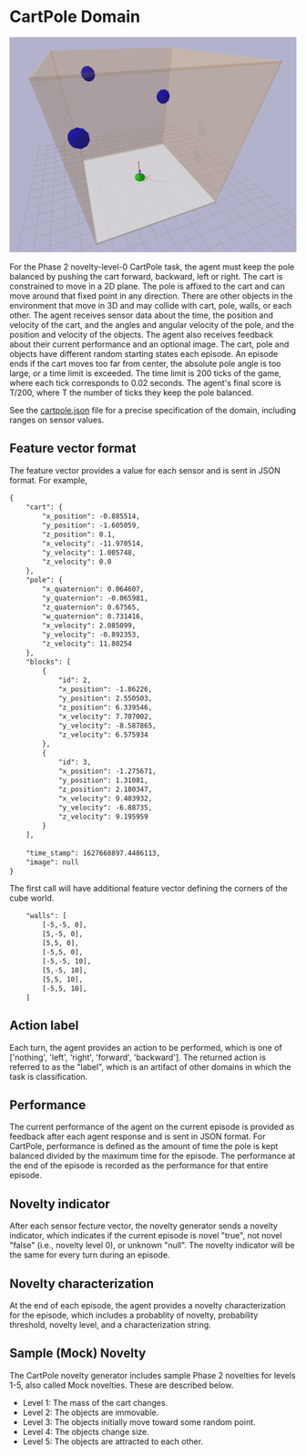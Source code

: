# CartPole Domain

![CartPole World](cartpole.png)

For the Phase 2 novelty-level-0 CartPole task, the agent must keep the pole balanced
by pushing the cart forward, backward, left or right. The cart is constrained to move
in a 2D plane. The pole is affixed to the cart and can move around that fixed point
in any direction. There are other objects in the environment that move in 3D and may
collide with cart, pole, walls, or each other. The agent receives sensor
data about the time, the position and velocity of the cart, and the angles and
angular velocity of the pole, and the position and velocity of the objects. The agent
also receives feedback about their current performance and an optional image. The
cart, pole and objects have different random starting states each episode. An episode ends
if the cart moves too far from center, the absolute pole angle is too large,
or a time limit is exceeded. The time limit is 200 ticks of the game, where each tick
corresponds to 0.02 seconds. The agent's final score is T/200, where T the number of
ticks they keep the pole balanced.

See the [cartpole.json](cartpole.json) file for a precise specification of the
domain, including ranges on sensor values.

## Feature vector format

The feature vector provides a value for each sensor and is sent in JSON format.
For example,

```
{
    "cart": {
        "x_position": -0.885514,
        "y_position": -1.605059,
        "z_position": 0.1,
        "x_velocity": -11.970514,
        "y_velocity": 1.005748,
        "z_velocity": 0.0
    },
    "pole": {
        "x_quaternion": 0.064607,
        "y_quaternion": -0.065981,
        "z_quaternion": 0.67565,
        "w_quaternion": 0.731416,
        "x_velocity": 2.085099,
        "y_velocity": -0.892353,
        "z_velocity": 11.80254
    },
    "blocks": [
        {
            "id": 2,
            "x_position": -1.86226,
            "y_position": 2.550503,
            "z_position": 6.339546,
            "x_velocity": 7.707002,
            "y_velocity": -8.587865,
            "z_velocity": 6.575934
        },
        {
            "id": 3,
            "x_position": -1.275671,
            "y_position": 1.31081,
            "z_position": 2.180347,
            "x_velocity": 9.403932,
            "y_velocity": -6.88735,
            "z_velocity": 9.195959
        }
    ],

    "time_stamp": 1627668897.4486113,
    "image": null
}

```
The first call will have additional feature vector defining the corners of the cube world.

```
    "walls": [
        [-5,-5, 0],
        [5,-5, 0],
        [5,5, 0],
        [-5,5, 0],
        [-5,-5, 10],
        [5,-5, 10],
        [5,5, 10],
        [-5,5, 10],
    ]
```

## Action label

Each turn, the agent provides an action to be performed, which is one of
['nothing', 'left', 'right', 'forward', 'backward']. The returned action is
referred to as the "label", which is an artifact of other domains in which
the task is classification.

## Performance

The current performance of the agent on the current episode is provided as
feedback after each agent response and is sent in JSON format. For CartPole,
performance is defined as the amount of time the pole is kept balanced
divided by the maximum time for the episode. The performance at the end of
the episode is recorded as the performance for that entire episode.

## Novelty indicator

After each sensor fecture vector, the novelty generator sends a novelty
indicator, which indicates if the current episode is novel "true", not novel
"false" (i.e., novelty level 0), or unknown "null". The novelty indicator will
be the same for every turn during an episode.

## Novelty characterization

At the end of each episode, the agent provides a novelty characterization
for the episode, which includes a probablity of novelty, probability threshold,
novelty level, and a characterization string.

## Sample (Mock) Novelty

The CartPole novelty generator includes sample Phase 2 novelties for levels 1-5,
also called Mock novelties. These are described below.

* Level 1: The mass of the cart changes.
* Level 2: The objects are immovable.
* Level 3: The objects initially move toward some random point.
* Level 4: The objects change size.
* Level 5: The objects are attracted to each other.


